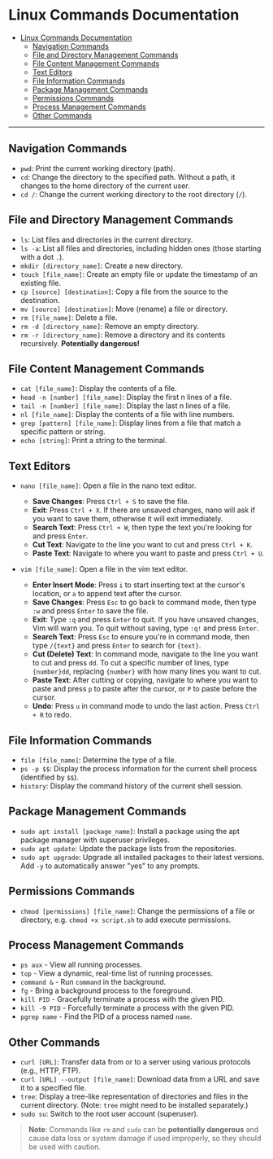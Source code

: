# Linux Commands Documentation

-   [Linux Commands Documentation](#linux-commands-documentation)
    -   [Navigation Commands](#navigation-commands)
    -   [File and Directory Management Commands](#file-and-directory-management-commands)
    -   [File Content Management Commands](#file-content-management-commands)
    -   [Text Editors](#text-editors)
    -   [File Information Commands](#file-information-commands)
    -   [Package Management Commands](#package-management-commands)
    -   [Permissions Commands](#permissions-commands)
    -   [Process Management Commands](#process-management-commands)
    -   [Other Commands](#other-commands)

---

## Navigation Commands

-   `pwd`: Print the current working directory (path).
-   `cd`: Change the directory to the specified path. Without a path, it changes to the home directory of the current user.
-   `cd /`: Change the current working directory to the root directory (`/`).

## File and Directory Management Commands

-   `ls`: List files and directories in the current directory.
-   `ls -a`: List all files and directories, including hidden ones (those starting with a dot `.`).
-   `mkdir [directory_name]`: Create a new directory.
-   `touch [file_name]`: Create an empty file or update the timestamp of an existing file.
-   `cp [source] [destination]`: Copy a file from the source to the destination.
-   `mv [source] [destination]`: Move (rename) a file or directory.
-   `rm [file_name]`: Delete a file.
-   `rm -d [directory_name]`: Remove an empty directory.
-   `rm -r [directory_name]`: Remove a directory and its contents recursively. **Potentially dangerous!**

## File Content Management Commands

-   `cat [file_name]`: Display the contents of a file.
-   `head -n [number] [file_name]`: Display the first n lines of a file.
-   `tail -n [number] [file_name]`: Display the last n lines of a file.
-   `nl [file_name]`: Display the contents of a file with line numbers.
-   `grep [pattern] [file_name]`: Display lines from a file that match a specific pattern or string.
-   `echo [string]`: Print a string to the terminal.

## Text Editors

-   `nano [file_name]`: Open a file in the nano text editor.

    -   **Save Changes**: Press `Ctrl + S` to save the file.
    -   **Exit**: Press `Ctrl + X`. If there are unsaved changes, nano will ask if you want to save them, otherwise it will exit immediately.
    -   **Search Text**: Press `Ctrl + W`, then type the text you're looking for and press `Enter`.
    -   **Cut Text**: Navigate to the line you want to cut and press `Ctrl + K`.
    -   **Paste Text**: Navigate to where you want to paste and press `Ctrl + U`.

-   `vim [file_name]`: Open a file in the vim text editor.
    -   **Enter Insert Mode**: Press `i` to start inserting text at the cursor's location, or `a` to append text after the cursor.
    -   **Save Changes**: Press `Esc` to go back to command mode, then type `:w` and press `Enter` to save the file.
    -   **Exit**: Type `:q` and press `Enter` to quit. If you have unsaved changes, Vim will warn you. To quit without saving, type `:q!` and press `Enter`.
    -   **Search Text**: Press `Esc` to ensure you're in command mode, then type `/{text}` and press `Enter` to search for `{text}`.
    -   **Cut (Delete) Text**: In command mode, navigate to the line you want to cut and press `dd`. To cut a specific number of lines, type `{number}dd`, replacing `{number}` with how many lines you want to cut.
    -   **Paste Text**: After cutting or copying, navigate to where you want to paste and press `p` to paste after the cursor, or `P` to paste before the cursor.
    -   **Undo**: Press `u` in command mode to undo the last action. Press `Ctrl + R` to redo.

## File Information Commands

-   `file [file_name]`: Determine the type of a file.
-   `ps -p $$`: Display the process information for the current shell process (identified by `$$`).
-   `history`: Display the command history of the current shell session.

## Package Management Commands

-   `sudo apt install [package_name]`: Install a package using the apt package manager with superuser privileges.
-   `sudo apt update`: Update the package lists from the repositories.
-   `sudo apt upgrade`: Upgrade all installed packages to their latest versions. Add `-y` to automatically answer "yes" to any prompts.

## Permissions Commands

-   `chmod [permissions] [file_name]`: Change the permissions of a file or directory, e.g. `chmod +x script.sh` to add execute permissions.

## Process Management Commands

-   `ps aux` - View all running processes.
-   `top` - View a dynamic, real-time list of running processes.
-   `command &` - Run `command` in the background.
-   `fg` - Bring a background process to the foreground.
-   `kill PID` - Gracefully terminate a process with the given PID.
-   `kill -9 PID` - Forcefully terminate a process with the given PID.
-   `pgrep name` - Find the PID of a process named `name`.

## Other Commands

-   `curl [URL]`: Transfer data from or to a server using various protocols (e.g., HTTP, FTP).
-   `curl [URL] --output [file_name]`: Download data from a URL and save it to a specified file.
-   `tree`: Display a tree-like representation of directories and files in the current directory. (Note: `tree` might need to be installed separately.)
-   `sudo su`: Switch to the root user account (superuser).

> **Note**: Commands like `rm` and `sudo` can be **potentially dangerous** and cause data loss or system damage if used improperly, so they should be used with caution.
